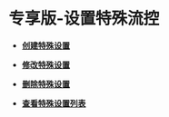 # 专享版-设置特殊流控<a name="ZH-CN_TOPIC_0259167230"></a>

 

-   **[创建特殊设置](创建特殊设置.md)**  

-   **[修改特殊设置](修改特殊设置.md)**  

-   **[删除特殊设置](删除特殊设置.md)**  

-   **[查看特殊设置列表](查看特殊设置列表.md)**  


